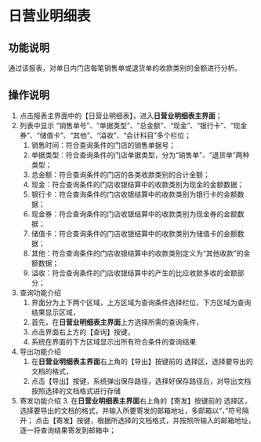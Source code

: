 # 日营业明细表

## 功能说明

通过该报表，对单日内门店每笔销售单或退货单的收款类别的金额进行分析。

## 操作说明

1.	点击报表主界面中的【日营业明细表】，进入**日营业明细表主界面**；
2.	列表中显示 “销售单号”、“单据类型”、“总金额”、“现金”、“银行卡”、“现金券”、“储值卡”、“其他”、“溢收”、“会计科目”多个栏位；
 	1. 销售时间：符合查询条件的门店的销售单据号；
 	2. 单据类型：符合查询条件的门店单据类型，分为“销售单”、“退货单”两种类型；
 	3. 总金额：符合查询条件的门店的各类收款类别的合计金额；
 	4. 现金：符合查询条件的门店收银结算中的收款类别为现金的金额数据；
 	5. 银行卡：符合查询条件的门店收银结算中的收款类别为银行卡的金额数据；
 	6. 现金券：符合查询条件的门店收银结算中的收款类别为现金券的金额数据；
 	7. 储值卡：符合查询条件的门店收银结算中的收款类别为储值卡的金额数据；
 	8. 其他：符合查询条件的门店收银结算中的收款类别定义为“其他收款”的金额数据；
 	9. 溢收：符合查询条件的门店收银结算中的产生的比应收款多收的金额部分；
3.	查询功能介绍
	1. 界面分为上下两个区域，上方区域为查询条件选择栏位，下方区域为查询结果显示区域，
	2. 首先，在**日营业明细表主界面**上方选择所需的查询条件，
	3. 点击界面右上方的【查询】按键，
	4. 系统在界面的下方区域显示出所有符合条件的查询结果
4.	导出功能介绍
	1. 在**日营业明细表主界面**右上角的【导出】按键前的 选择区，选择要导出的文档的格式，
	2. 点击【导出】按键，系统弹出保存路径，选择好保存路径后，对导出文档按照选择的文档格式进行存储
5.	寄发功能介绍
	3. 在**日营业明细表主界面**右上角的【寄发】按键前的 选择区，选择要导出的文档的格式，并输入所要寄发的邮箱地址，多邮箱以“，”符号隔开；
	点击【寄发】按键，根据所选择的文档格式，并按照所输入的邮箱地址，逐一将查询结果寄发到邮箱中；
